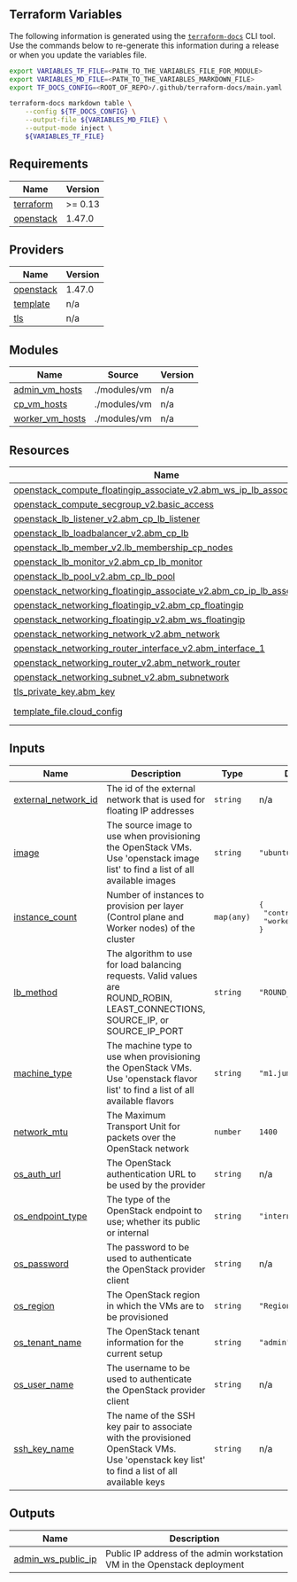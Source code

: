 ## Terraform Variables

The following information is generated using the
[`terraform-docs`](https://github.com/terraform-docs/terraform-docs)
CLI tool. Use the commands below to re-generate this information during a
release or when you update the variables file.

```sh
export VARIABLES_TF_FILE=<PATH_TO_THE_VARIABLES_FILE_FOR_MODULE>
export VARIABLES_MD_FILE=<PATH_TO_THE_VARIABLES_MARKDOWN_FILE>
export TF_DOCS_CONFIG=<ROOT_OF_REPO>/.github/terraform-docs/main.yaml

terraform-docs markdown table \
    --config ${TF_DOCS_CONFIG} \
    --output-file ${VARIABLES_MD_FILE} \
    --output-mode inject \
    ${VARIABLES_TF_FILE}
```

<!-- BEGIN_TF_DOCS -->
## Requirements

| Name | Version |
|------|---------|
| <a name="requirement_terraform"></a> [terraform](#requirement\_terraform) | >= 0.13 |
| <a name="requirement_openstack"></a> [openstack](#requirement\_openstack) | 1.47.0 |

## Providers

| Name | Version |
|------|---------|
| <a name="provider_openstack"></a> [openstack](#provider\_openstack) | 1.47.0 |
| <a name="provider_template"></a> [template](#provider\_template) | n/a |
| <a name="provider_tls"></a> [tls](#provider\_tls) | n/a |

## Modules

| Name | Source | Version |
|------|--------|---------|
| <a name="module_admin_vm_hosts"></a> [admin\_vm\_hosts](#module\_admin\_vm\_hosts) | ./modules/vm | n/a |
| <a name="module_cp_vm_hosts"></a> [cp\_vm\_hosts](#module\_cp\_vm\_hosts) | ./modules/vm | n/a |
| <a name="module_worker_vm_hosts"></a> [worker\_vm\_hosts](#module\_worker\_vm\_hosts) | ./modules/vm | n/a |

## Resources

| Name | Type |
|------|------|
| [openstack_compute_floatingip_associate_v2.abm_ws_ip_lb_association](https://registry.terraform.io/providers/terraform-provider-openstack/openstack/1.47.0/docs/resources/compute_floatingip_associate_v2) | resource |
| [openstack_compute_secgroup_v2.basic_access](https://registry.terraform.io/providers/terraform-provider-openstack/openstack/1.47.0/docs/resources/compute_secgroup_v2) | resource |
| [openstack_lb_listener_v2.abm_cp_lb_listener](https://registry.terraform.io/providers/terraform-provider-openstack/openstack/1.47.0/docs/resources/lb_listener_v2) | resource |
| [openstack_lb_loadbalancer_v2.abm_cp_lb](https://registry.terraform.io/providers/terraform-provider-openstack/openstack/1.47.0/docs/resources/lb_loadbalancer_v2) | resource |
| [openstack_lb_member_v2.lb_membership_cp_nodes](https://registry.terraform.io/providers/terraform-provider-openstack/openstack/1.47.0/docs/resources/lb_member_v2) | resource |
| [openstack_lb_monitor_v2.abm_cp_lb_monitor](https://registry.terraform.io/providers/terraform-provider-openstack/openstack/1.47.0/docs/resources/lb_monitor_v2) | resource |
| [openstack_lb_pool_v2.abm_cp_lb_pool](https://registry.terraform.io/providers/terraform-provider-openstack/openstack/1.47.0/docs/resources/lb_pool_v2) | resource |
| [openstack_networking_floatingip_associate_v2.abm_cp_ip_lb_association](https://registry.terraform.io/providers/terraform-provider-openstack/openstack/1.47.0/docs/resources/networking_floatingip_associate_v2) | resource |
| [openstack_networking_floatingip_v2.abm_cp_floatingip](https://registry.terraform.io/providers/terraform-provider-openstack/openstack/1.47.0/docs/resources/networking_floatingip_v2) | resource |
| [openstack_networking_floatingip_v2.abm_ws_floatingip](https://registry.terraform.io/providers/terraform-provider-openstack/openstack/1.47.0/docs/resources/networking_floatingip_v2) | resource |
| [openstack_networking_network_v2.abm_network](https://registry.terraform.io/providers/terraform-provider-openstack/openstack/1.47.0/docs/resources/networking_network_v2) | resource |
| [openstack_networking_router_interface_v2.abm_interface_1](https://registry.terraform.io/providers/terraform-provider-openstack/openstack/1.47.0/docs/resources/networking_router_interface_v2) | resource |
| [openstack_networking_router_v2.abm_network_router](https://registry.terraform.io/providers/terraform-provider-openstack/openstack/1.47.0/docs/resources/networking_router_v2) | resource |
| [openstack_networking_subnet_v2.abm_subnetwork](https://registry.terraform.io/providers/terraform-provider-openstack/openstack/1.47.0/docs/resources/networking_subnet_v2) | resource |
| [tls_private_key.abm_key](https://registry.terraform.io/providers/hashicorp/tls/latest/docs/resources/private_key) | resource |
| [template_file.cloud_config](https://registry.terraform.io/providers/hashicorp/template/latest/docs/data-sources/file) | data source |

## Inputs

| Name | Description | Type | Default | Required |
|------|-------------|------|---------|:--------:|
| <a name="input_external_network_id"></a> [external\_network\_id](#input\_external\_network\_id) | The id of the external network that is used for floating IP addresses | `string` | n/a | yes |
| <a name="input_image"></a> [image](#input\_image) | The source image to use when provisioning the OpenStack VMs.<br>    Use 'openstack image list' to find a list of all available images | `string` | `"ubuntu-2004"` | no |
| <a name="input_instance_count"></a> [instance\_count](#input\_instance\_count) | Number of instances to provision per layer (Control plane and Worker nodes) of the cluster | `map(any)` | <pre>{<br>  "controlplane": 1,<br>  "worker": 1<br>}</pre> | no |
| <a name="input_lb_method"></a> [lb\_method](#input\_lb\_method) | The algorithm to use for load balancing requests. Valid values are<br>    ROUND\_ROBIN, LEAST\_CONNECTIONS, SOURCE\_IP, or SOURCE\_IP\_PORT | `string` | `"ROUND_ROBIN"` | no |
| <a name="input_machine_type"></a> [machine\_type](#input\_machine\_type) | The machine type to use when provisioning the OpenStack VMs.<br>    Use 'openstack flavor list' to find a list of all available flavors | `string` | `"m1.jumbo"` | no |
| <a name="input_network_mtu"></a> [network\_mtu](#input\_network\_mtu) | The Maximum Transport Unit for packets over the OpenStack network | `number` | `1400` | no |
| <a name="input_os_auth_url"></a> [os\_auth\_url](#input\_os\_auth\_url) | The OpenStack authentication URL to be used by the provider | `string` | n/a | yes |
| <a name="input_os_endpoint_type"></a> [os\_endpoint\_type](#input\_os\_endpoint\_type) | The type of the OpenStack endpoint to use; whether its public or internal | `string` | `"internalURL"` | no |
| <a name="input_os_password"></a> [os\_password](#input\_os\_password) | The password to be used to authenticate the OpenStack provider client | `string` | n/a | yes |
| <a name="input_os_region"></a> [os\_region](#input\_os\_region) | The OpenStack region in which the VMs are to be provisioned | `string` | `"RegionOne"` | no |
| <a name="input_os_tenant_name"></a> [os\_tenant\_name](#input\_os\_tenant\_name) | The OpenStack tenant information for the current setup | `string` | `"admin"` | no |
| <a name="input_os_user_name"></a> [os\_user\_name](#input\_os\_user\_name) | The username to be used to authenticate the OpenStack provider client | `string` | n/a | yes |
| <a name="input_ssh_key_name"></a> [ssh\_key\_name](#input\_ssh\_key\_name) | The name of the SSH key pair to associate with the provisioned OpenStack VMs.<br>    Use 'openstack key list' to find a list of all available keys | `string` | n/a | yes |

## Outputs

| Name | Description |
|------|-------------|
| <a name="output_admin_ws_public_ip"></a> [admin\_ws\_public\_ip](#output\_admin\_ws\_public\_ip) | Public IP address of the admin workstation VM in the Openstack deployment |
<!-- END_TF_DOCS -->
